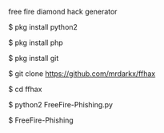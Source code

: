 free fire diamond hack generator

$ pkg install python2

$ pkg install php

$ pkg install git

$ git clone https://github.com/mrdarkx/ffhax

$ cd ffhax

$ python2 FreeFire-Phishing.py

$ FreeFire-Phishing
